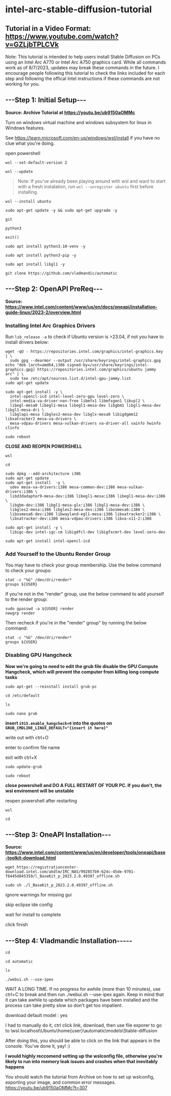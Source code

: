 # intel-arc-stable-diffusion-tutorial

## Tutorial in a Video Format: https://www.youtube.com/watch?v=GZLjbTPLCVk

Note: This tutorial is intended to help users install Stable Diffusion on PCs using an Intel Arc A770 or Intel Arc A750 graphics card. While all commands work as of 8/7/2023, updates may break these commands in the future. I encourage people following this tutorial to check the links included for each step and following the offical Intel instructions if these commands are not working for you.

## ---Step 1: Initial Setup---
**Source: Archive Tutorial at https://youtu.be/ub9150aOMMc**

Turn on windows virtual machine and windows subsystem for linux in Windows features.

See https://learn.microsoft.com/en-us/windows/wsl/install if you have no clue what you're doing.

open powershell

```
wsl --set-default-version 2
```
```
wsl --update
```
> Note: If you've already been playing around with wsl and want to start with a fresh instalation, run ```wsl --unregister ubuntu``` first before installing.
```
wsl --install ubuntu
```
```
sudo apt-get update -y && sudo apt-get upgrade -y
```
```
git
```
```
python3
```
```
exit()
```
```
sudo apt install python3.10-venv -y
```
```
sudo apt install python3-pip -y
```
```
sudo apt install libgl1 -y
```
```
git clone https://github.com/vladmandic/automatic
```

## ---Step 2: OpenAPI PreReq---
**Source: https://www.intel.com/content/www/us/en/docs/oneapi/installation-guide-linux/2023-2/overview.html**

### Installing Intel Arc Graphics Drivers
Run ```lsb_release -a``` to check if Ubuntu version is >23.04, if not you have to install drivers below:  

```
wget -qO - https://repositories.intel.com/graphics/intel-graphics.key | \
  sudo gpg --dearmor --output /usr/share/keyrings/intel-graphics.gpg
echo "deb [arch=amd64,i386 signed-by=/usr/share/keyrings/intel-graphics.gpg] https://repositories.intel.com/graphics/ubuntu jammy arc" | \
  sudo tee /etc/apt/sources.list.d/intel-gpu-jammy.list
sudo apt-get update
```
```
sudo apt-get install -y \
  intel-opencl-icd intel-level-zero-gpu level-zero \
  intel-media-va-driver-non-free libmfx1 libmfxgen1 libvpl2 \
  libegl-mesa0 libegl1-mesa libegl1-mesa-dev libgbm1 libgl1-mesa-dev libgl1-mesa-dri \
  libglapi-mesa libgles2-mesa-dev libglx-mesa0 libigdgmm12 libxatracker2 mesa-va-drivers \
  mesa-vdpau-drivers mesa-vulkan-drivers va-driver-all vainfo hwinfo clinfo
```
```
sudo reboot
```

**CLOSE AND REOPEN POWERSHELL**

```
wsl
```
```
cd
```
```
sudo dpkg --add-architecture i386 
sudo apt-get update
sudo apt-get install  -y \
  udev mesa-va-drivers:i386 mesa-common-dev:i386 mesa-vulkan-drivers:i386 \
  libd3dadapter9-mesa-dev:i386 libegl1-mesa:i386 libegl1-mesa-dev:i386 \
  libgbm-dev:i386 libgl1-mesa-glx:i386 libgl1-mesa-dev:i386 \
  libgles2-mesa:i386 libgles2-mesa-dev:i386 libosmesa6:i386 \
  libosmesa6-dev:i386 libwayland-egl1-mesa:i386 libxatracker2:i386 \
  libxatracker-dev:i386 mesa-vdpau-drivers:i386 libva-x11-2:i386
```
```
sudo apt-get install -y \
  libigc-dev intel-igc-cm libigdfcl-dev libigfxcmrt-dev level-zero-dev
```
```
sudo apt-get install intel-opencl-icd
```

### Add Yourself to the Ubuntu Render Group
You may have to check your group membership. Use the below command to check your groups:
```
stat -c "%G" /dev/dri/render*
groups ${USER}
```

If you're not in the "render" group, use the below command to add yourself to the render group:
```
sudo gpasswd -a ${USER} render
newgrp render
```
Then recheck if you're in the "render" group" by running the below command:
```
stat -c "%G" /dev/dri/render*
groups ${USER}
```
### Disabling GPU Hangcheck
**Now we're going to need to edit the grub file disable the GPU Compute Hangcheck, which will prevent the computer from killing long compute tasks**
```
sudo apt-get --reinstall install grub-pc
```
```
cd /etc/default
```
```
ls
```
```
sudo nano grub
```

**insert ```i915.enable_hangcheck=0``` into the quotes on ```GRUB_CMDLINE_LINUX_DEFAULT="{insert it here}"```**

write out with ctrl+O

enter to confirm file name

exit with ctrl+X

```
sudo update-grub
```
```
sudo reboot
```

**close powershell and DO A FULL RESTART OF YOUR PC. If you don't, the wsl enviroment will be unstable**

reopen powershell after restarting

```
wsl
```
```
cd
```

## ---Step 3: OneAPI Installation---
**Source: https://www.intel.com/content/www/us/en/developer/tools/oneapi/base-toolkit-download.html**

```
wget https://registrationcenter-download.intel.com/akdlm/IRC_NAS/992857b9-624c-45de-9701-f6445d845359/l_BaseKit_p_2023.2.0.49397_offline.sh
```
```
sudo sh ./l_BaseKit_p_2023.2.0.49397_offline.sh
```

ignore warnings for missing gui

skip eclipse ide config

wait for install to complete

click finish

## ---Step 4: Vladmandic Installation-----
```
cd
```
```
cd automatic
```
```
ls
```
```
./webui.sh --use-ipex
```

WAIT A LONG TIME. If no progress for awhile (more than 10 minutes), use ctrl+C to break and then run ./webui.sh --use-ipex again. Keep in mind that it can take awhile to update which packages have been installed and the process can take pretty slow so don't get too impatient.

download default model : yes

I had to manually do it, ctrl click link, download, then use file exporer to go to \\wsl.localhost\Ubuntu\home\{user}\automatic\models\Stable-diffusion

After doing this, you should be able to click on the link that appears in the console. You've done it, yay! :)

**I would highly reccomend setting up the wslconfig file, otherwise you're likely to run into memory leak issues and crashes when that inevitably happens**

You should watch the tutorial from Archive on how to set up wslconfig, exporting your image, and common error messages.
https://youtu.be/ub9150aOMMc?t=307

